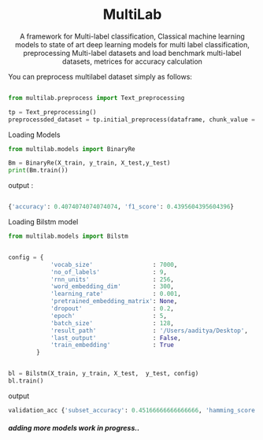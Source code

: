 <h1 align="center"> MultiLab</h1>
<p align="center">A framework for Multi-label classification, Classical machine learning models to state of art deep learning models for multi label classification, preprocessing Multi-label datasets and load benchmark multi-label datasets, metrices for accuracy calculation </p>


You can preprocess multilabel dataset simply as follows:
```python

from multilab.preprocess import Text_preprocessing

tp = Text_preprocessing()
preprocessded_dataset = tp.initial_preprocess(dataframe, chunk_value = 5)

```

Loading Models


```python
from multilab.models import BinaryRe

Bm = BinaryRe(X_train, y_train, X_test,y_test)
print(Bm.train())
```

output :

```python

{'accuracy': 0.4074074074074074, 'f1_score': 0.4395604395604396}
```

Loading Bilstm model

```python
from multilab.models import Bilstm


config = {
            'vocab_size'                 : 7000,
            'no_of_labels'               : 9,
            'rnn_units'                  : 256, 
            'word_embedding_dim'         : 300, 
            'learning_rate'              : 0.001, 
            'pretrained_embedding_matrix': None,
            'dropout'                    : 0.2,
            'epoch'                      : 5,
            'batch_size'                 : 128,
            'result_path'                : '/Users/aaditya/Desktop',
            'last_output'                : False,
            'train_embedding'            : True
        }


bl = Bilstm(X_train, y_train, X_test,  y_test, config)
bl.train()
```

output

```python
validation_acc {'subset_accuracy': 0.45166666666666666, 'hamming_score': 0.4601111111111112, 'hamming_loss': 0.1285185185185185, 'micro_ac': 0.4490395710185522, 'weight_ac': 0.2830056188426279, 'epoch': 0}
```



##### adding more models work in progress..
